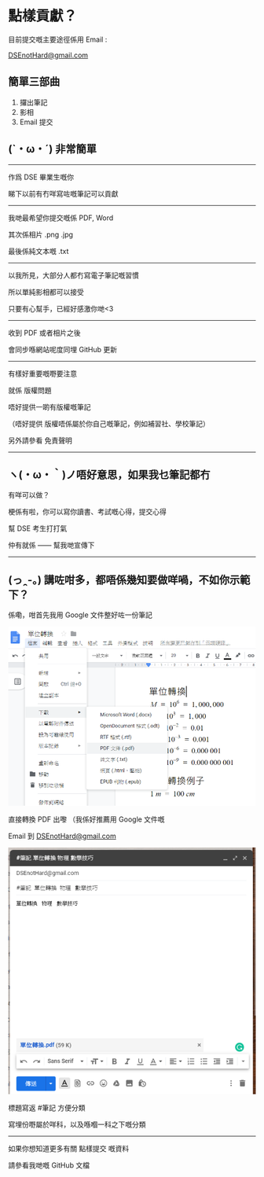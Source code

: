 # 點樣貢獻？

目前提交嘅主要途徑係用 Email :

DSEnotHard@gmail.com

## 簡單三部曲

1. 攞出筆記
2. 影相
3. Email 提交

## (`・ω・´) 非常簡單

___

作爲 DSE 畢業生嘅你

睇下以前有冇咩寫咗嘅筆記可以貢獻

___

我哋最希望你提交嘅係 PDF, Word

其次係相片 .png .jpg

最後係純文本嘅 .txt

___

以我所見，大部分人都冇寫電子筆記嘅習慣

所以單純影相都可以接受

只要有心幫手，已經好感激你哋<3

___

收到 PDF 或者相片之後

會同步喺網站呢度同埋 GitHub 更新

___

有樣好重要嘅嘢要注意

就係 版權問題

唔好提供一啲有版權嘅筆記

（唔好提供 版權唔係屬於你自己嘅筆記，例如補習社、學校筆記）

另外請參看 免責聲明

___

## ヽ(・ω・｀)ノ唔好意思，如果我乜筆記都冇

有咩可以做？

梗係有啦，你可以寫你讀書、考試嘅心得，提交心得

幫 DSE 考生打打氣

仲有就係 —— 幫我哋宣傳下

___

## (っ ̯ -｡) 講咗咁多，都唔係幾知要做咩喎，不如你示範下？

係嘞，咁首先我用 Google 文件整好咗一份筆記

![](https://github.com/DSEnotHard/DSEnotHard/blob/master/Image/sample_googleDocument.png)

直接轉換 PDF 出嚟 （我係好推薦用 Google 文件嘅

Email 到 DSEnotHard@gmail.com

![](https://github.com/DSEnotHard/DSEnotHard/blob/master/Image/sample_email.png)

標題寫返 #筆記 方便分類

寫埋份嘢屬於咩科，以及喺嗰一科之下嘅分類

___

如果你想知道更多有關 點樣提交 嘅資料

請參看我哋嘅 GitHub 文檔
